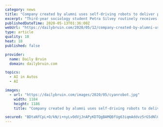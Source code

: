 ```yaml
---
category: news
title: "Company created by alumni uses self-driving robots to deliver products in pandemic"
excerpt: "Third-year sociology student Petra Silvey routinely receives her yerba mate – or any other groceries she needs – from a self-driving robot at her apartment door.The robots delivering Silvey’s"
publishedDateTime: 2020-05-13T01:36:00Z
webUrl: "https://dailybruin.com/2020/05/12/company-created-by-alumni-uses-self-driving-robots-to-deliver-products-in-pandemic/"
type: article
quality: 18
heat: 18
published: false

provider:
  name: Daily Bruin
  domain: dailybruin.com

topics:
  - AI in Autos
  - AI

images:
  - url: "https://dailybruin.com/images/2020/05/cyanrobot.jpg"
    width: 1184
    height: 1186
    title: "Company created by alumni uses self-driving robots to deliver products in pandemic"

secured: "BDtaNfCpL+O/kN/i+nyLvOdVjJnAPyKDTQgBAMQBfUg63iqmAddvz5rG5dNlGZYW+RyzGaBeK6lUdtXV4A85K1v86HrXATrrAWh3nQt/Ks+jZ6eCGeKBQ4/8dYWOK+tAb3ktO5NWVrg9zUsfaekjfeS3pSgHi5jdB6CkHygBJTHRBn+QDvWlF5XLzklYGZxY8cGxkPM5/vVS3iqN7f12udFvNsQO/7wlvwKqoMCYJp2s14pKQuDb36RkQLM+OQSrmTfsHZy7VHD/BEHmB7zPZTiAgwGQ6stabkHPFXqKTqslnohvJuWXkl5UnKNwtzBS;dGtzgYkbL4Uietf22BaObg=="
---
```


